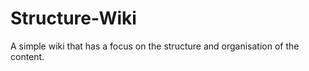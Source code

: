 Structure-Wiki
==============

A simple wiki that has a focus on the structure and organisation of the content.